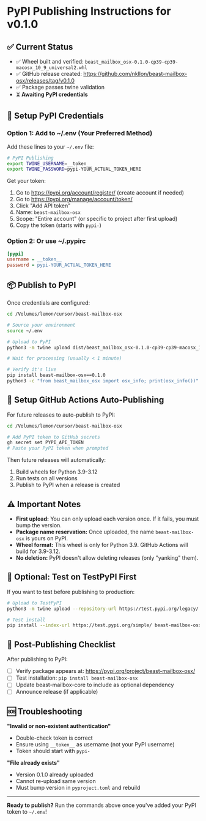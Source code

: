 # PyPI Publishing Instructions for v0.1.0

## ✅ Current Status

- ✅ Wheel built and verified: `beast_mailbox_osx-0.1.0-cp39-cp39-macosx_10_9_universal2.whl`
- ✅ GitHub release created: https://github.com/nkllon/beast-mailbox-osx/releases/tag/v0.1.0
- ✅ Package passes twine validation
- ⏳ **Awaiting PyPI credentials**

## 🔑 Setup PyPI Credentials

### Option 1: Add to ~/.env (Your Preferred Method)

Add these lines to your `~/.env` file:

```bash
# PyPI Publishing
export TWINE_USERNAME=__token__
export TWINE_PASSWORD=pypi-YOUR_ACTUAL_TOKEN_HERE
```

Get your token:
1. Go to https://pypi.org/account/register/ (create account if needed)
2. Go to https://pypi.org/manage/account/token/
3. Click "Add API token"
4. Name: `beast-mailbox-osx`
5. Scope: "Entire account" (or specific to project after first upload)
6. Copy the token (starts with `pypi-`)

### Option 2: Or use ~/.pypirc

```ini
[pypi]
username = __token__
password = pypi-YOUR_ACTUAL_TOKEN_HERE
```

## 📦 Publish to PyPI

Once credentials are configured:

```bash
cd /Volumes/lemon/cursor/beast-mailbox-osx

# Source your environment
source ~/.env

# Upload to PyPI
python3 -m twine upload dist/beast_mailbox_osx-0.1.0-cp39-cp39-macosx_10_9_universal2.whl

# Wait for processing (usually < 1 minute)

# Verify it's live
pip install beast-mailbox-osx==0.1.0
python3 -c "from beast_mailbox_osx import osx_info; print(osx_info())"
```

## 🤖 Setup GitHub Actions Auto-Publishing

For future releases to auto-publish to PyPI:

```bash
cd /Volumes/lemon/cursor/beast-mailbox-osx

# Add PyPI token to GitHub secrets
gh secret set PYPI_API_TOKEN
# Paste your PyPI token when prompted
```

Then future releases will automatically:
1. Build wheels for Python 3.9-3.12
2. Run tests on all versions
3. Publish to PyPI when a release is created

## ⚠️ Important Notes

- **First upload:** You can only upload each version once. If it fails, you must bump the version.
- **Package name reservation:** Once uploaded, the name `beast-mailbox-osx` is yours on PyPI.
- **Wheel format:** This wheel is only for Python 3.9. GitHub Actions will build for 3.9-3.12.
- **No deletion:** PyPI doesn't allow deleting releases (only "yanking" them).

## 🧪 Optional: Test on TestPyPI First

If you want to test before publishing to production:

```bash
# Upload to TestPyPI
python3 -m twine upload --repository-url https://test.pypi.org/legacy/ dist/*

# Test install
pip install --index-url https://test.pypi.org/simple/ beast-mailbox-osx
```

## 📝 Post-Publishing Checklist

After publishing to PyPI:

- [ ] Verify package appears at: https://pypi.org/project/beast-mailbox-osx/
- [ ] Test installation: `pip install beast-mailbox-osx`
- [ ] Update beast-mailbox-core to include as optional dependency
- [ ] Announce release (if applicable)

## 🆘 Troubleshooting

**"Invalid or non-existent authentication"**
- Double-check token is correct
- Ensure using `__token__` as username (not your PyPI username)
- Token should start with `pypi-`

**"File already exists"**
- Version 0.1.0 already uploaded
- Cannot re-upload same version
- Must bump version in `pyproject.toml` and rebuild

---

**Ready to publish?** Run the commands above once you've added your PyPI token to `~/.env`!

